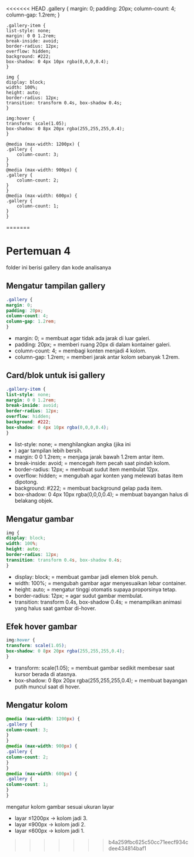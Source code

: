 <<<<<<< HEAD
    .gallery {
    margin: 0;
    padding: 20px;
    column-count: 4;
    column-gap: 1.2rem;
    }

    .gallery-item {
    list-style: none;
    margin: 0 0 1.2rem;
    break-inside: avoid;
    border-radius: 12px;
    overflow: hidden;
    background: #222;
    box-shadow: 0 4px 10px rgba(0,0,0,0.4);
    }

    img {
    display: block;
    width: 100%;
    height: auto;
    border-radius: 12px;
    transition: transform 0.4s, box-shadow 0.4s;
    }

    img:hover {
    transform: scale(1.05);
    box-shadow: 0 8px 20px rgba(255,255,255,0.4);
    }

    @media (max-width: 1200px) {
    .gallery {
        column-count: 3;
    }
    }
    @media (max-width: 900px) {
    .gallery {
        column-count: 2;
    }
    }
    @media (max-width: 600px) {
    .gallery {
        column-count: 1;
    }
    }
=======
# Pertemuan 4
folder ini berisi gallery dan kode analisanya

## Mengatur tampilan gallery
```css
.gallery {
margin: 0;
padding: 20px;
column-count: 4;
column-gap: 1.2rem;
}
```
- margin: 0; = membuat agar tidak ada jarak di luar galeri.
- padding: 20px; = memberi ruang 20px di dalam kontainer galeri.
- column-count: 4; = membagi konten menjadi 4 kolom.
- column-gap: 1.2rem; = memberi jarak antar kolom sebanyak 1.2rem.

## Card/blok untuk isi gallery
```css
.gallery-item {
list-style: none;
margin: 0 0 1.2rem;
break-inside: avoid;
border-radius: 12px;
overflow: hidden;
background: #222;
box-shadow: 0 4px 10px rgba(0,0,0,0.4);
}
```
- list-style: none; = menghilangkan angka (jika ini <li>) agar tampilan lebih bersih.
- margin: 0 0 1.2rem; = menjaga jarak bawah 1.2rem antar item.
- break-inside: avoid; = mencegah item pecah saat pindah kolom.
- border-radius: 12px; = membuat sudut item membulat 12px.
- overflow: hidden; = mengubah agar konten yang melewati batas item dipotong.
- background: #222; = membuat background gelap pada item.
- box-shadow: 0 4px 10px rgba(0,0,0,0.4); = membuat bayangan halus di belakang objek.

## Mengatur gambar
```css
img {
display: block;
width: 100%;
height: auto;
border-radius: 12px;
transition: transform 0.4s, box-shadow 0.4s;
}
```
- display: block; = membuat gambar jadi elemen blok penuh.
- width: 100%; = mengubah gambar agar menyesuaikan lebar container.
- height: auto; = mengatur tinggi otomatis supaya proporsinya tetap.
- border-radius: 12px; = agar sudut gambar membulat.
- transition: transform 0.4s, box-shadow 0.4s; = menampilkan animasi yang halus saat gambar di-hover.

## Efek hover gambar
```css
img:hover {
transform: scale(1.05);
box-shadow: 0 8px 20px rgba(255,255,255,0.4);
}
```
- transform: scale(1.05); = membuat gambar sedikit membesar saat kursor berada di atasnya.
- box-shadow: 0 8px 20px rgba(255,255,255,0.4); = membuat bayangan putih muncul saat di hover.

## Mengatur kolom
```css
@media (max-width: 1200px) {
.gallery {
column-count: 3;
}
}
@media (max-width: 900px) {
.gallery {
column-count: 2;
}
}
@media (max-width: 600px) {
.gallery {
column-count: 1;
}
}
```

mengatur kolom gambar sesuai ukuran layar
- layar ≤1200px → kolom jadi 3.
- layar ≤900px → kolom jadi 2.
- layar ≤600px → kolom jadi 1.
>>>>>>> b4a259fbc625c50cc71eecf934cdee434814baf1
